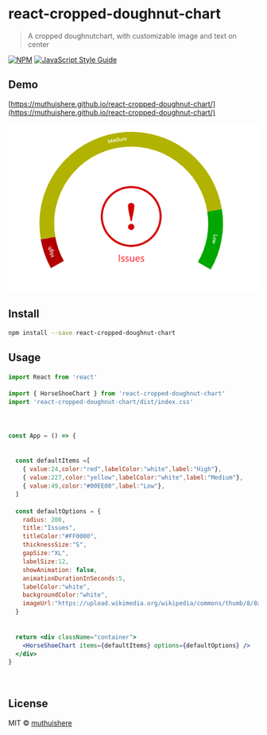 # react-cropped-doughnut-chart

> A cropped doughnutchart, with customizable image and text on center


[![NPM](https://img.shields.io/npm/v/react-cropped-doughnut-chart.svg)](https://www.npmjs.com/package/react-cropped-doughnut-chart) [![JavaScript Style Guide](https://img.shields.io/badge/code_style-standard-brightgreen.svg)](https://standardjs.com)



## Demo
[https://muthuishere.github.io/react-cropped-doughnut-chart/](https://muthuishere.github.io/react-cropped-doughnut-chart/)

![img.png](img.png)


## Install

```bash
npm install --save react-cropped-doughnut-chart
```


## Usage

```jsx
import React from 'react'

import { HorseShoeChart } from 'react-cropped-doughnut-chart'
import 'react-cropped-doughnut-chart/dist/index.css'



const App = () => {


  const defaultItems =[
    { value:24,color:"red",labelColor:"white",label:"High"},
    { value:227,color:"yellow",labelColor:"white",label:"Medium"},
    { value:49,color:"#00EE00",label:"Low"},
  ]

  const defaultOptions = {
    radius: 200,
    title:"Issues",
    titleColor:"#FF0000",
    thicknessSize:"S",
    gapSize:"XL",
    labelSize:12,
    showAnimation: false,
    animationDurationInSeconds:5,
    labelColor:"white",
    backgroundColor:"white",
    imageUrl:"https://upload.wikimedia.org/wikipedia/commons/thumb/8/8a/Noun_project_exclamation_icon_620383.svg/512px-Noun_project_exclamation_icon_620383.svg.png?20180327224854"
  }


  return <div className="container">
    <HorseShoeChart items={defaultItems} options={defaultOptions} />
  </div>
}




```

## License

MIT © [muthuishere](https://github.com/muthuishere)
